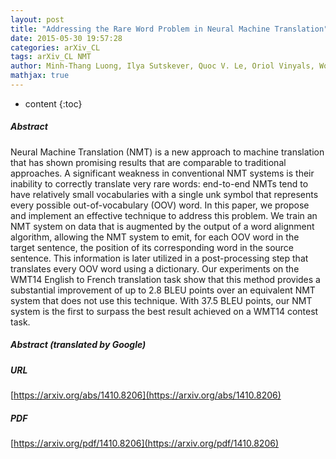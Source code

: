 ```yaml
---
layout: post
title: "Addressing the Rare Word Problem in Neural Machine Translation"
date: 2015-05-30 19:57:28
categories: arXiv_CL
tags: arXiv_CL NMT
author: Minh-Thang Luong, Ilya Sutskever, Quoc V. Le, Oriol Vinyals, Wojciech Zaremba
mathjax: true
---
```


* content
{:toc}

##### Abstract
Neural Machine Translation (NMT) is a new approach to machine translation that has shown promising results that are comparable to traditional approaches. A significant weakness in conventional NMT systems is their inability to correctly translate very rare words: end-to-end NMTs tend to have relatively small vocabularies with a single unk symbol that represents every possible out-of-vocabulary (OOV) word. In this paper, we propose and implement an effective technique to address this problem. We train an NMT system on data that is augmented by the output of a word alignment algorithm, allowing the NMT system to emit, for each OOV word in the target sentence, the position of its corresponding word in the source sentence. This information is later utilized in a post-processing step that translates every OOV word using a dictionary. Our experiments on the WMT14 English to French translation task show that this method provides a substantial improvement of up to 2.8 BLEU points over an equivalent NMT system that does not use this technique. With 37.5 BLEU points, our NMT system is the first to surpass the best result achieved on a WMT14 contest task.

##### Abstract (translated by Google)


##### URL
[https://arxiv.org/abs/1410.8206](https://arxiv.org/abs/1410.8206)

##### PDF
[https://arxiv.org/pdf/1410.8206](https://arxiv.org/pdf/1410.8206)

